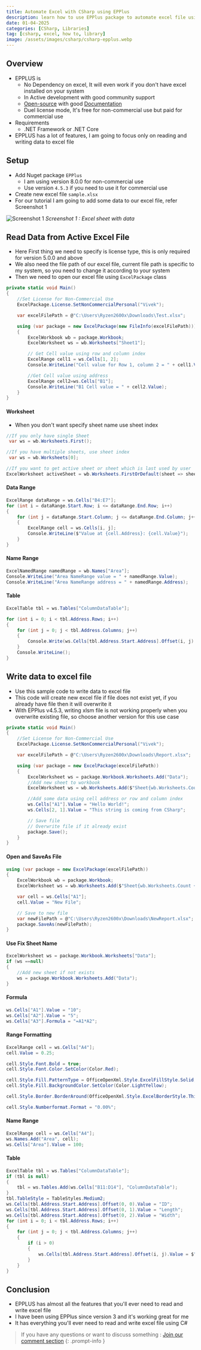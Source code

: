 ```yaml
---
title: Automate Excel with CSharp using EPPlus
description: learn how to use EPPlus package to automate excel file using python
date: 01-04-2025
categories: [CSharp, Libraries]
tag: [csharp, excel, how to, library]
image: /assets/images/csharp/csharp-epplus.webp
---
```


## Overview
- EPPLUS is 
  - No Dependency on excel, It will even work if you don't have excel installed on your system
  - In Active development with good community support
  - [Open-source](https://github.com/EPPlusSoftware/EPPlus) with good [Documentation](https://epplussoftware.com/en/Developers/)
  - Duel license mode, It's free for non-commercial use but paid for commercial use
- Requirements
  - .NET Framework or .NET Core
- EPPLUS has a lot of features, I am going to focus only on reading and writing data to excel file

## Setup
- Add Nuget package `EPPlus`
  - I am using version 8.0.0 for non-commercial use
  - Use version `4.5.3` if you need to use it for commercial use
- Create new excel file `sample.xlsx`
- For our tutorial I am going to add some data to our excel file, refer Screenshot 1
  
![Screenshot 1](/assets/images/python/python-xlwings-1.webp)
_Screenshot 1 : Excel sheet with data_

## Read Data from Active Excel File
- Here First thing we need to specify is license type, this is only required for version 5.0.0 and above
- We also need the file path of our excel file, current file path is specific to my system, so you need to change it according to your system
- Then we need to open our excel file using `ExcelPackage` class


```csharp
private static void Main()
{
    //Set License for Non-Commercial Use
    ExcelPackage.License.SetNonCommercialPersonal("Vivek");

    var excelFilePath = @"C:\Users\Ryzen2600x\Downloads\Test.xlsx";

    using (var package = new ExcelPackage(new FileInfo(excelFilePath)))
    {
        ExcelWorkbook wb = package.Workbook;
        ExcelWorksheet ws = wb.Worksheets["Sheet1"];

        // Get Cell value using row and column index
        ExcelRange cell1 = ws.Cells[1, 2];
        Console.WriteLine("Cell value for Row 1, column 2 = " + cell1.Value);

        //Get Cell value using address
        ExcelRange cell2=ws.Cells["B1"];
        Console.WriteLine("B1 Cell value = " + cell2.Value);
    }
}
```
#### Worksheet
- When you don't want specify sheet name use sheet index

```csharp
//If you only have single Sheet
 var ws = wb.Worksheets.First();
```
```csharp
//If you have multiple sheets, use sheet index
 var ws = wb.Worksheets[0];
```
```csharp
//If you want to get active sheet or sheet which is last used by user
ExcelWorksheet activeSheet = wb.Worksheets.FirstOrDefault(sheet => sheet.View.TabSelected);
```
#### Data Range
```csharp
ExcelRange dataRange = ws.Cells["B4:E7"];
for (int i = dataRange.Start.Row; i <= dataRange.End.Row; i++)
{
    for (int j = dataRange.Start.Column; j <= dataRange.End.Column; j++)
    {
        ExcelRange cell = ws.Cells[i, j];
        Console.WriteLine($"Value at {cell.Address}: {cell.Value}");
    }
}
```

#### Name Range
```csharp
ExcelNamedRange namedRange = wb.Names["Area"];
Console.WriteLine("Area NameRange value = " + namedRange.Value);
Console.WriteLine("Area NameRange address = " + namedRange.Address);
```

#### Table
```csharp
ExcelTable tbl = ws.Tables["ColumnDataTable"];

for (int i = 0; i < tbl.Address.Rows; i++)
{
    for (int j = 0; j < tbl.Address.Columns; j++)
    {
        Console.Write(ws.Cells[tbl.Address.Start.Address].Offset(i, j).Value + ",");
    }
    Console.WriteLine();
}
```

## Write data to excel file
- Use this sample code to write data to excel file
- This code will create new excel file if file does not exist yet, if  you already have file then it will overwrite it
- With EPPlus v4.5.3, writing xlsm file is not working properly when you overwrite existing file, so choose another version for this use case

```csharp
private static void Main()
{
    //Set License for Non-Commercial Use
    ExcelPackage.License.SetNonCommercialPersonal("Vivek");

    var excelFilePath = @"C:\Users\Ryzen2600x\Downloads\Report.xlsx";

    using (var package = new ExcelPackage(excelFilePath))
    {
        ExcelWorksheet ws = package.Workbook.Worksheets.Add("Data");
        //Add new sheet to workbook
        ExcelWorksheet ws = wb.Worksheets.Add($"Sheet{wb.Worksheets.Count + 1}");

        //Add some data using cell address or row and column index
        ws.Cells["A1"].Value = "Hello World!";
        ws.Cells[2, 1].Value = "This string is coming from CSharp";

        // Save file 
        // Overwrite file if it already exist
        package.Save();
    }
}
```

#### Open and SaveAs File
```csharp
using (var package = new ExcelPackage(excelFilePath))
{
    ExcelWorkbook wb = package.Workbook;
    ExcelWorksheet ws = wb.Worksheets.Add($"Sheet{wb.Worksheets.Count + 1}");

    var cell = ws.Cells["A1"];
    cell.Value = "New File";

    // Save to new file
    var newFilePath = @"C:\Users\Ryzen2600x\Downloads\NewReport.xlsx";
    package.SaveAs(newFilePath);
}
```

#### Use Fix Sheet Name
```csharp
ExcelWorksheet ws = package.Workbook.Worksheets["Data"];
if (ws ==null)
{
    //Add new sheet if not exists
    ws = package.Workbook.Worksheets.Add("Data");
}
```
#### Formula
```csharp
ws.Cells["A1"].Value = "10";
ws.Cells["A2"].Value = "5";
ws.Cells["A3"].Formula = "=A1*A2";
```

#### Range Formatting
```csharp
ExcelRange cell = ws.Cells["A4"];
cell.Value = 0.25;

cell.Style.Font.Bold = true;
cell.Style.Font.Color.SetColor(Color.Red);

cell.Style.Fill.PatternType = OfficeOpenXml.Style.ExcelFillStyle.Solid;
cell.Style.Fill.BackgroundColor.SetColor(Color.LightYellow);

cell.Style.Border.BorderAround(OfficeOpenXml.Style.ExcelBorderStyle.Thin);

cell.Style.Numberformat.Format = "0.00%";
```

#### Name Range
```csharp
ExcelRange cell = ws.Cells["A4"];
ws.Names.Add("Area", cell);
ws.Cells["Area"].Value = 100;
```
#### Table
```csharp
ExcelTable tbl = ws.Tables["ColumnDataTable"];
if (tbl is null)
{
    tbl = ws.Tables.Add(ws.Cells["B11:D14"], "ColumnDataTable");
}
tbl.TableStyle = TableStyles.Medium2;
ws.Cells[tbl.Address.Start.Address].Offset(0, 0).Value = "ID";
ws.Cells[tbl.Address.Start.Address].Offset(0, 1).Value = "Length";
ws.Cells[tbl.Address.Start.Address].Offset(0, 2).Value = "Width";
for (int i = 0; i < tbl.Address.Rows; i++)
{
    for (int j = 0; j < tbl.Address.Columns; j++)
    {
        if (i > 0)
        {
            ws.Cells[tbl.Address.Start.Address].Offset(i, j).Value = $"{i+1}{j+1}";
        }
    }
}
```

## Conclusion
- EPPLUS has almost all the features that you'll ever need to read and write excel file
- I have been using EPPlus since version 3 and it's working great for me
- It has everything you'll ever need to read and write excel file using C#


> If you have any questions or want to discuss something : [Join our comment section](https://www.reddit.com/r/NodesAutomations/comments/1jpipvm/automate_excel_with_csharp_using_epplus_nodes/)
{: .prompt-info }